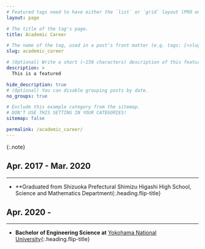 ```yaml
---
# Featured tags need to have either the `list` or `grid` layout (PRO only).
layout: page

# The title of the tag's page.
title: Academic Career

# The name of the tag, used in a post's front matter (e.g. tags: [<slug>]).
slug: academic_career

# (Optional) Write a short (~150 characters) description of this featured tag.
description: >
  This is a featured 

hide_description: true
# (Optional) You can disable grouping posts by date.
no_groups: true

# Exclude this example category from the sitemap.
# DON'T USE THIS SETTING IN YOUR CATEGORIES!
sitemap: false

permalink: /academic_career/
---
```



{:.note}

## Apr. 2017 - Mar. 2020
----------------------------------------------------------------
* **Graduated from Shizuoka Prefectural Shimizu Higashi High School, Science and Mathematics Department{:.heading.flip-title} 

## Apr. 2020 - 
----------------------------------------------------------------
* **Bachelor of Engineering Science at** [Yokohama National University]{:.heading.flip-title} 


[Yokohama National University]: https://www.ynu.ac.jp/english/

